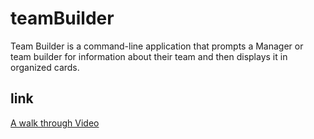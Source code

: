 # teamBuilder

Team Builder is a command-line application that prompts a Manager or team builder for information about their team and then displays it in organized cards.

## link

[A walk through Video](https://drive.google.com/file/d/1lWmsMG_lYjrhGstnHXACzt-LU6-2ptYi/view?usp=sharing)